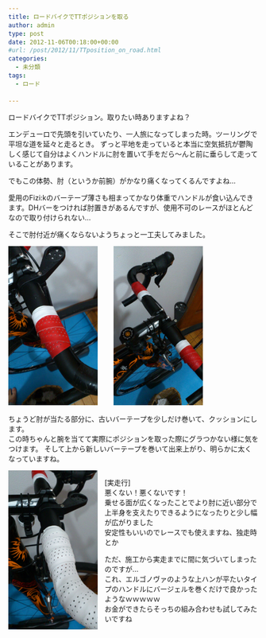 ```yaml
---
title: ロードバイクでTTポジションを取る
author: admin
type: post
date: 2012-11-06T00:18:00+00:00
#url: /post/2012/11/TTposition_on_road.html
categories:
  - 未分類
tags:
  - ロード

---
```

ロードバイクでTTポジション。取りたい時ありますよね？


エンデューロで先頭を引いていたり、一人旅になってしまった時。ツーリングで平坦な道を延々と走るとき。
ずっと平地を走っていると本当に空気抵抗が鬱陶しく感じて自分はよくハンドルに肘を置いて手をだら～んと前に垂らして走っていることがあります。

でもこの体勢、肘（というか前腕）がかなり痛くなってくるんですよね…



  愛用のFizi:kのバーテープ薄さも相まってかなり体重でハンドルが食い込んできます。DHバーをつければ肘置きがあるんですが、使用不可のレースがほとんどなので取り付けられない…

  そこで肘付近が痛くならないようちょっと一工夫してみました。

<div>
  <div class="separator" style="clear: both; text-align: center;">
<a href="DSC_1108.jpg" imageanchor="1" style="clear: left; float: left; margin-bottom: 1em; margin-right: 1em;"><img border="0" src="DSC_1108.jpg" height="320" width="180" /></a>
  </div>
  <p>
&nbsp;<a href="DSC_1109.jpg" imageanchor="1" style="margin-left: 1em; margin-right: 1em; text-align: center;"><img border="0" src="DSC_1109.jpg" height="320" width="180" /></a>
  </p>


ちょうど肘が当たる部分に、古いバーテープを少しだけ巻いて、クッションにします。<br /> この時ちゃんと腕を当てて実際にポジションを取った際にグラつかない様に気をつけます。
そして上から新しいバーテープを巻いて出来上がり、明らかに太くなっていますね。


  <div class="separator" style="clear: both; text-align: center;">
<a href="DSC_1110.jpg" imageanchor="1" style="clear: left; float: left; margin-bottom: 1em; margin-right: 1em;"><img border="0" src="DSC_1110.jpg" height="320" width="180" /></a>
  </div>


[実走行]<br /> 悪くない！悪くないです！<br /> 乗せる面が広くなったことでより肘に近い部分で上半身を支えたりできるようになったりと少し幅が広がりました<br /> 安定性もいいのでレースでも使えますね、独走時とか

ただ、施工から実走までに間に気づいてしまったのですが…<br /> これ、エルゴノヴァのような上ハンが平たいタイプのハンドルにバージェルを巻くだけで良かったようなｗｗｗｗｗ<br /> お金ができたらそっちの組み合わせも試してみたいですね


